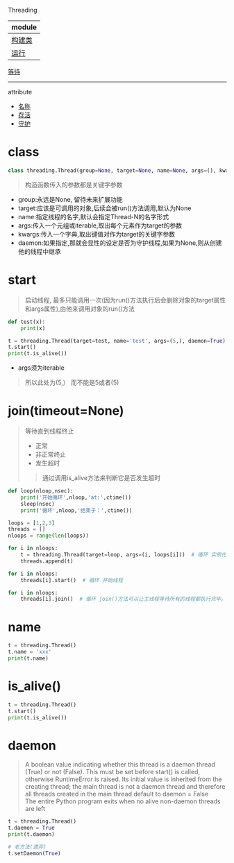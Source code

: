 Threading

module|
---|
[构建类](#class)|
[运行](#start)|
[等待](#join(timeout=None))

---
attribute
* [名称](#name)
* [存活](#is_alive())
* [守护](#daemon)


# class
```python
class threading.Thread(group=None, target=None, name=None, args=(), kwargs={}, *, daemon=None)
```
> 构造函数传入的参数都是关键字参数
* group:永远是None, 留待未来扩展功能
* target:应该是可调用的对象,后续会被run()方法调用,默认为None
* name:指定线程的名字,默认会指定Thread-N的名字形式
* args:传入一个元组或iterable,取出每个元素作为target的参数
* kwargs:传入一个字典,取出键值对作为target的关键字参数
* daemon:如果指定,那就会显性的设定是否为守护线程,如果为None,则从创建他的线程中继承

# start
> 启动线程, 最多只能调用一次(因为run()方法执行后会删除对象的target属性和args属性),由他来调用对象的run()方法
```python
def test(x):
    print(x)

t = threading.Thread(target=test, name='test', args=(5,), daemon=True)
t.start()
print(t.is_alive())
```
* args须为iterable
> 所以此处为(5,） 而不能是5或者(5)

# join(timeout=None)
> 等待直到线程终止   
> * 正常   
> * 非正常终止   
> * 发生超时   
>> 通过调用is_alive方法来判断它是否发生超时
```python
def loop(nloop,nsec):
    print('开始循环',nloop,'at:',ctime())
    sleep(nsec)
    print('循环',nloop,'结束于：',ctime())

loops = [1,2,3]
threads = []
nloops = range(len(loops))

for i in nloops:
    t = threading.Thread(target=loop, args=(i, loops[i]))  # 循环 实例化2个Thread类，传递函数及其参数，并将线程对象放入一个列表中
    threads.append(t)

for i in nloops:
    threads[i].start()  # 循环 开始线程

for i in nloops:
    threads[i].join()  # 循环 join()方法可以让主线程等待所有的线程都执行完毕。
```


# name
```python
t = threading.Thread()
t.name = 'xxx'
print(t.name)
```
# is_alive()
```python
t = threading.Thread()
t.start()
print(t.is_alive())
```
# daemon
> A boolean value indicating whether this thread is a daemon thread (True) or not (False). This must be set before start() is called, otherwise RuntimeError is raised. Its initial value is inherited from the creating thread; the main thread is not a daemon thread and therefore all threads created in the main thread default to daemon = False   
> The entire Python program exits when no alive non-daemon threads are left
```python
t = threading.Thread()
t.daemon = True
print(t.daemon)

# 老方法(遗弃)
t.setDaemon(True)
```
